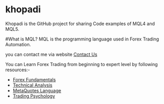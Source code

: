 # khopadi
Khopadi is the GitHub project for sharing Code examples of MQL4 and MQL5.

#What is MQL?
MQL is the programming language used in Forex Trading Automation.

you can contact me via website 
[Contact Us](https://www.khopadi.com/p/contact-us.html)

You can Learn Forex Trading from beginning to expert level by following resources:-

- [Forex Fundamentals](https://www.khopadi.com/p/forex-fundamentals.html) 
- [Technical Analysis](https://www.khopadi.com/p/technical-analysis.html)
- [MetaQuotes Language](https://www.khopadi.com/p/mql.html)
- [Trading Psychology](https://www.khopadi.com/p/trading-psychology.html)
